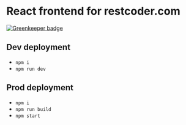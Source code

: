 # React frontend for restcoder.com

[![Greenkeeper badge](https://badges.greenkeeper.io/BetterCallSky/restcoder-app.svg?token=7a770062127792065e7d113777b26173e6e20d2b5d207c74474902b0dc2e6ff2&ts=1543841237525)](https://greenkeeper.io/)

## Dev deployment
- `npm i`
- `npm run dev`


## Prod deployment
- `npm i`
- `npm run build`
- `npm start`

